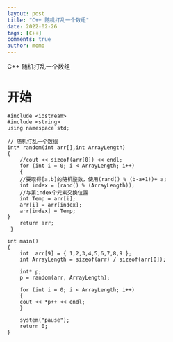 ```yaml
---
layout: post
title: "C++ 随机打乱一个数组"
date: 2022-02-26
tags: [C++]
comments: true
author: momo
---
```


C++ 随机打乱一个数组

<!-- more -->
# 开始 #


    #include <iostream>
    #include <string>
    using namespace std;
    
    // 随机打乱一个数组 
    int* random(int arr[],int ArrayLength)
    {
	    //cout << sizeof(arr[0]) << endl;
	    for (int i = 0; i < ArrayLength; i++)
	    {
	    //要取得[a,b]的随机整数，使用(rand() % (b-a+1))+ a;
	    int index = (rand() % (ArrayLength));
	    //与第index个元素交换位置
	    int Temp = arr[i];
	    arr[i] = arr[index];
	    arr[index] = Temp;
    }
    	return arr;
     }
    
    int main()
    {
	    int  arr[9] = { 1,2,3,4,5,6,7,8,9 };
	    int ArrayLength = sizeof(arr) / sizeof(arr[0]);
	    
	    int* p;
	    p = random(arr, ArrayLength);
	    
	    for (int i = 0; i < ArrayLength; i++)
	    {
	    cout << *p++ << endl;
	    }
	    
	    system("pause");
	    return 0;
    }